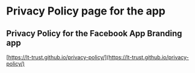 # Privacy Policy page for the app

## Privacy Policy for the Facebook App Branding app
[https://lt-trust.github.io/privacy-policy/](https://lt-trust.github.io/privacy-policy/)
